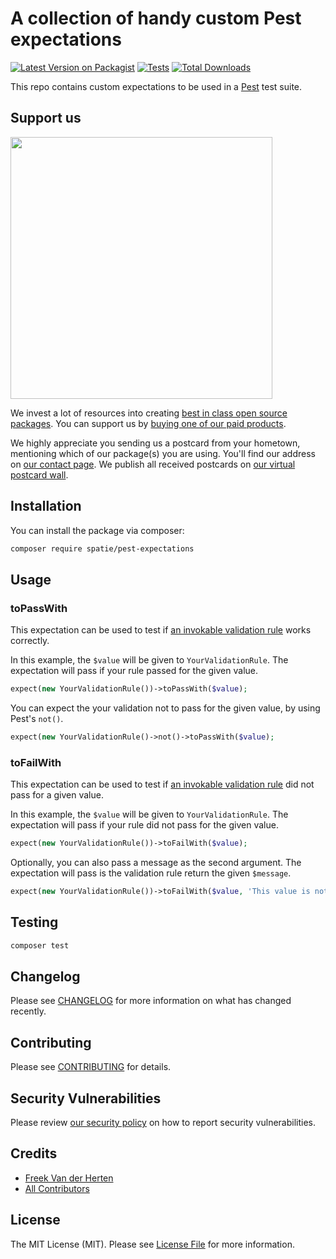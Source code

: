 # A collection of handy custom Pest expectations

[![Latest Version on Packagist](https://img.shields.io/packagist/v/spatie/pest-expectations.svg?style=flat-square)](https://packagist.org/packages/spatie/pest-expectations)
[![Tests](https://img.shields.io/github/actions/workflow/status/spatie/pest-expectations/run-tests.yml?branch=main&label=tests&style=flat-square)](https://github.com/spatie/pest-expectations/actions/workflows/run-tests.yml)
[![Total Downloads](https://img.shields.io/packagist/dt/spatie/pest-expectations.svg?style=flat-square)](https://packagist.org/packages/spatie/pest-expectations)

This repo contains custom expectations to be used in a [Pest](https://pestphp.com) test suite.

## Support us

[<img src="https://github-ads.s3.eu-central-1.amazonaws.com/pest-expectations.jpg?t=1" width="419px" />](https://spatie.be/github-ad-click/pest-expectations)

We invest a lot of resources into creating [best in class open source packages](https://spatie.be/open-source). You can support us by [buying one of our paid products](https://spatie.be/open-source/support-us).

We highly appreciate you sending us a postcard from your hometown, mentioning which of our package(s) you are using. You'll find our address on [our contact page](https://spatie.be/about-us). We publish all received postcards on [our virtual postcard wall](https://spatie.be/open-source/postcards).

## Installation

You can install the package via composer:

```bash
composer require spatie/pest-expectations
```

## Usage

### toPassWith

This expectation can be used to test if [an invokable validation rule](https://laravel.com/docs/master/validation#using-rule-objects) works correctly.

In this example, the `$value` will be given to `YourValidationRule`. The expectation will pass if your rule passed for the given value.

```php
expect(new YourValidationRule())->toPassWith($value);
```

You can expect the your validation not to pass for the given value, by using Pest's `not()`.

```php
expect(new YourValidationRule()->not()->toPassWith($value);
```

### toFailWith

This expectation can be used to test if [an invokable validation rule](https://laravel.com/docs/master/validation#using-rule-objects) did not pass for a given value.

In this example, the `$value` will be given to `YourValidationRule`. The expectation will pass if your rule did not pass for the given value.

```php
expect(new YourValidationRule())->toFailWith($value);
```

Optionally, you can also pass a message as the second argument. The expectation will pass is the validation rule return the given `$message`.

```php
expect(new YourValidationRule())->toFailWith($value, 'This value is not valid.');
```

## Testing

```bash
composer test
```

## Changelog

Please see [CHANGELOG](CHANGELOG.md) for more information on what has changed recently.

## Contributing

Please see [CONTRIBUTING](https://github.com/spatie/.github/blob/main/CONTRIBUTING.md) for details.

## Security Vulnerabilities

Please review [our security policy](../../security/policy) on how to report security vulnerabilities.

## Credits

- [Freek Van der Herten](https://github.com/freekmurze)
- [All Contributors](../../contributors)

## License

The MIT License (MIT). Please see [License File](LICENSE.md) for more information.
